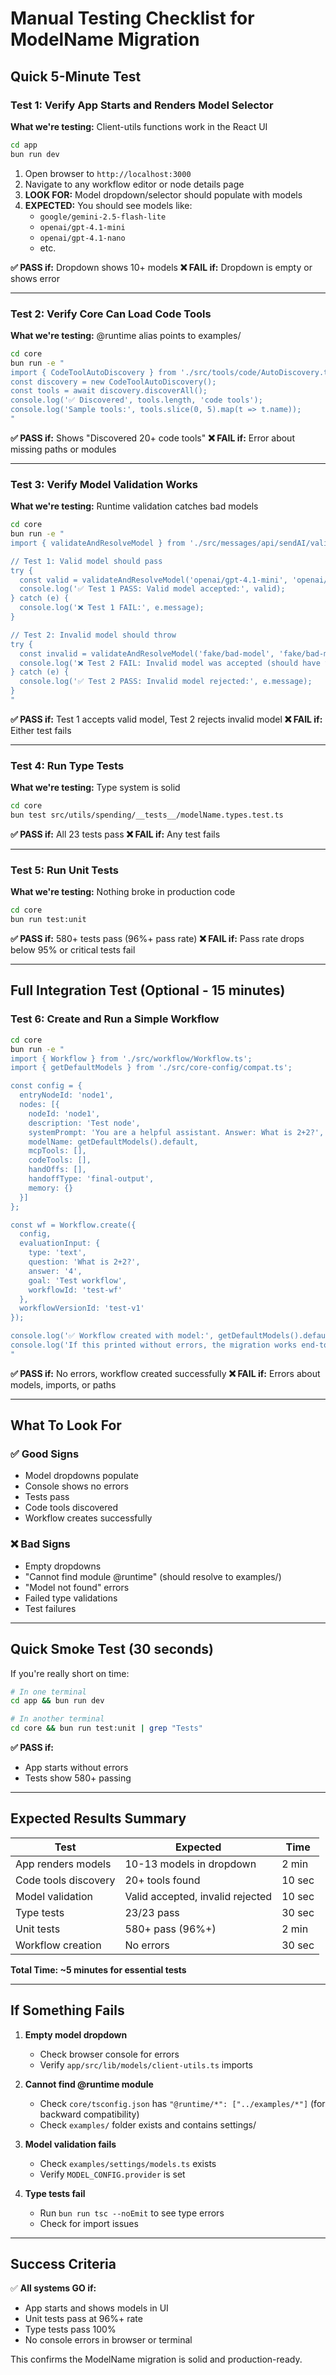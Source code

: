 # Manual Testing Checklist for ModelName Migration

## Quick 5-Minute Test

### Test 1: Verify App Starts and Renders Model Selector
**What we're testing:** Client-utils functions work in the React UI

```bash
cd app
bun run dev
```

1. Open browser to `http://localhost:3000`
2. Navigate to any workflow editor or node details page
3. **LOOK FOR:** Model dropdown/selector should populate with models
4. **EXPECTED:** You should see models like:
   - `google/gemini-2.5-flash-lite`
   - `openai/gpt-4.1-mini`
   - `openai/gpt-4.1-nano`
   - etc.

**✅ PASS if:** Dropdown shows 10+ models
**❌ FAIL if:** Dropdown is empty or shows error

---

### Test 2: Verify Core Can Load Code Tools
**What we're testing:** @runtime alias points to examples/

```bash
cd core
bun run -e "
import { CodeToolAutoDiscovery } from './src/tools/code/AutoDiscovery.ts';
const discovery = new CodeToolAutoDiscovery();
const tools = await discovery.discoverAll();
console.log('✅ Discovered', tools.length, 'code tools');
console.log('Sample tools:', tools.slice(0, 5).map(t => t.name));
"
```

**✅ PASS if:** Shows "Discovered 20+ code tools"
**❌ FAIL if:** Error about missing paths or modules

---

### Test 3: Verify Model Validation Works
**What we're testing:** Runtime validation catches bad models

```bash
cd core
bun run -e "
import { validateAndResolveModel } from './src/messages/api/sendAI/validateModel.ts';

// Test 1: Valid model should pass
try {
  const valid = validateAndResolveModel('openai/gpt-4.1-mini', 'openai/gpt-4.1-mini');
  console.log('✅ Test 1 PASS: Valid model accepted:', valid);
} catch (e) {
  console.log('❌ Test 1 FAIL:', e.message);
}

// Test 2: Invalid model should throw
try {
  const invalid = validateAndResolveModel('fake/bad-model', 'fake/bad-model');
  console.log('❌ Test 2 FAIL: Invalid model was accepted (should have thrown)');
} catch (e) {
  console.log('✅ Test 2 PASS: Invalid model rejected:', e.message);
}
"
```

**✅ PASS if:** Test 1 accepts valid model, Test 2 rejects invalid model
**❌ FAIL if:** Either test fails

---

### Test 4: Run Type Tests
**What we're testing:** Type system is solid

```bash
cd core
bun test src/utils/spending/__tests__/modelName.types.test.ts
```

**✅ PASS if:** All 23 tests pass
**❌ FAIL if:** Any test fails

---

### Test 5: Run Unit Tests
**What we're testing:** Nothing broke in production code

```bash
cd core
bun run test:unit
```

**✅ PASS if:** 580+ tests pass (96%+ pass rate)
**❌ FAIL if:** Pass rate drops below 95% or critical tests fail

---

## Full Integration Test (Optional - 15 minutes)

### Test 6: Create and Run a Simple Workflow

```bash
cd core
bun run -e "
import { Workflow } from './src/workflow/Workflow.ts';
import { getDefaultModels } from './src/core-config/compat.ts';

const config = {
  entryNodeId: 'node1',
  nodes: [{
    nodeId: 'node1',
    description: 'Test node',
    systemPrompt: 'You are a helpful assistant. Answer: What is 2+2?',
    modelName: getDefaultModels().default,
    mcpTools: [],
    codeTools: [],
    handOffs: [],
    handoffType: 'final-output',
    memory: {}
  }]
};

const wf = Workflow.create({
  config,
  evaluationInput: {
    type: 'text',
    question: 'What is 2+2?',
    answer: '4',
    goal: 'Test workflow',
    workflowId: 'test-wf'
  },
  workflowVersionId: 'test-v1'
});

console.log('✅ Workflow created with model:', getDefaultModels().default);
console.log('If this printed without errors, the migration works end-to-end!');
"
```

**✅ PASS if:** No errors, workflow created successfully
**❌ FAIL if:** Errors about models, imports, or paths

---

## What To Look For

### ✅ Good Signs
- Model dropdowns populate
- Console shows no errors
- Tests pass
- Code tools discovered
- Workflow creates successfully

### ❌ Bad Signs
- Empty dropdowns
- "Cannot find module @runtime" (should resolve to examples/)
- "Model not found" errors
- Failed type validations
- Test failures

---

## Quick Smoke Test (30 seconds)

If you're really short on time:

```bash
# In one terminal
cd app && bun run dev

# In another terminal
cd core && bun run test:unit | grep "Tests"
```

**✅ PASS if:**
- App starts without errors
- Tests show 580+ passing

---

## Expected Results Summary

| Test | Expected | Time |
|------|----------|------|
| App renders models | 10-13 models in dropdown | 2 min |
| Code tools discovery | 20+ tools found | 10 sec |
| Model validation | Valid accepted, invalid rejected | 10 sec |
| Type tests | 23/23 pass | 30 sec |
| Unit tests | 580+ pass (96%+) | 2 min |
| Workflow creation | No errors | 30 sec |

**Total Time: ~5 minutes for essential tests**

---

## If Something Fails

1. **Empty model dropdown**
   - Check browser console for errors
   - Verify `app/src/lib/models/client-utils.ts` imports

2. **Cannot find @runtime module**
   - Check `core/tsconfig.json` has `"@runtime/*": ["../examples/*"]` (for backward compatibility)
   - Check `examples/` folder exists and contains settings/

3. **Model validation fails**
   - Check `examples/settings/models.ts` exists
   - Verify `MODEL_CONFIG.provider` is set

4. **Type tests fail**
   - Run `bun run tsc --noEmit` to see type errors
   - Check for import issues

---

## Success Criteria

✅ **All systems GO if:**
- App starts and shows models in UI
- Unit tests pass at 96%+ rate
- Type tests pass 100%
- No console errors in browser or terminal

This confirms the ModelName migration is solid and production-ready.